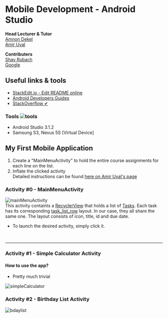  
Mobile Development - Android Studio
==

**Head Lecturer & Tutor** </br>
[Amnon Dekel](https://scholar.google.com/citations?user=5lTmLKsAAAAJ&hl=en)</br>
[Amir Uval](https://github.com/auval)

**Contributers** </br>
[Shay Rubach](https://github.com/ShayRubach)</br>
[Google](https://google.com)


## Useful links & tools
- [StackEdit.io - Edit README online](https://stackedit.io/app#)
- [Android Developers Guides](https://developer.android.com)
- [StackOverflow ✔](https://stackoverflow.com)

### Tools ![tools](https://user-images.githubusercontent.com/21342315/39400544-98a9ba32-4b32-11e8-8e17-10e5a6d16df8.png)
  
- Android Studio 3.1.2
- Samsung S3, Nexus 5S [Virtual Device]

## My First Mobile Application

1. Create a "MainMenuActivity" to hold the entire course assignments for each line on the list.
2. Inflate the clicked activity <br>
Detailed instructions can be found [here on Amir Uval's page](https://github.com/auval/AndroidWorkshop)

### Activity #0 - MainMenuActivity

![mainMenuActivity](https://user-images.githubusercontent.com/21342315/39399057-7a89948e-4b17-11e8-9871-e274ca257b9b.png) 
<br/>This activity containts a [RecyclerView](https://developer.android.com/guide/topics/ui/layout/recyclerview) that holds a list of [Tasks](https://github.com/ShayRubach/MobileDevelopment/blob/master/app/src/main/java/com/pwnz/www/mobileapplicaiton/model/Task.java). Each task has its corresponding [task_list_row](https://github.com/ShayRubach/MobileDevelopment/blob/master/app/src/main/res/layout/task_list_row.xml) layout. In our case, they all share the same one. The layout consists of icon, title, id and due date.
- To launch the desired activity, simply click it.
<br/>

---

### Activity #1 - Simple Calculator Activity

#### How to use the app? <br/>
- Pretty much trivial


![simpleCalculator](https://user-images.githubusercontent.com/21342315/39399139-d02e471c-4b18-11e8-832e-2163dd254dc3.png)


### Activity #2 - Birthday List Activity

![bdaylist](https://user-images.githubusercontent.com/21342315/39548830-142442dc-4e5c-11e8-9943-2b7c4ab05f75.png)